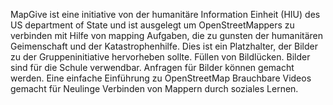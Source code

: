MapGive ist eine initiative von der humanitäre Information Einheit (HIU) des US department of State und ist ausgelegt um OpenStreetMappers zu verbinden mit Hilfe von mapping Aufgaben, die zu gunsten
der humanitären Geimenschaft und der Katastrophenhilfe.
Dies ist ein Platzhalter, der Bilder zu der Gruppeninitiative hervorheben sollte. Füllen von Bildlücken. Bilder sind für die Schule verwendbar. Anfragen für Bilder können gemacht werden.
Eine einfache Einführung zu OpenStreetMap Brauchbare Videos gemacht für Neulinge Verbinden von Mappern durch soziales Lernen.